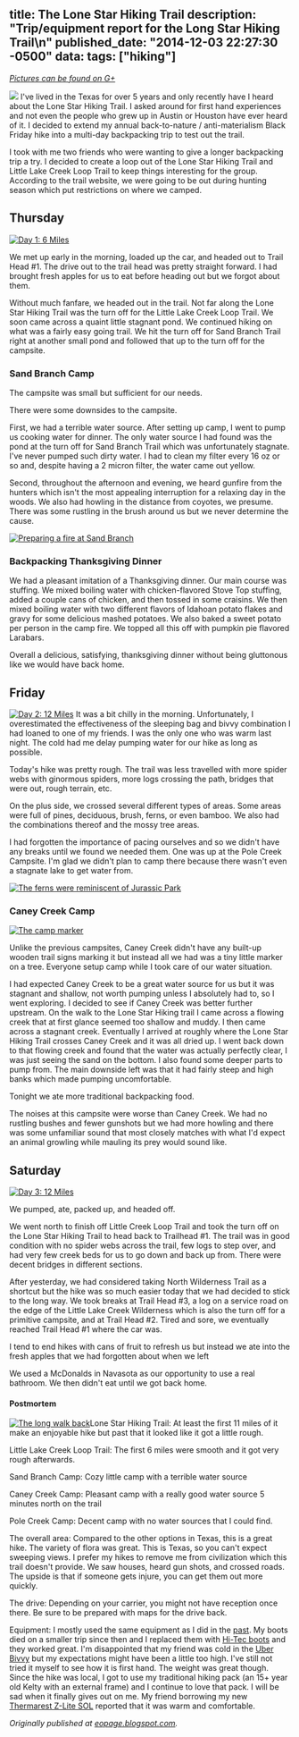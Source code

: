 title: The Lone Star Hiking Trail
description: "Trip/equipment report for the Long Star Hiking Trail\n"
published_date: "2014-12-03 22:27:30 -0500"
data:
    tags: ["hiking"]
---
*[_Pictures can be found on G+_](https://plus.google.com/photos/113583091680828898069/albums/6087354142572930737?authkey=CNfRhonuiNfjWQ)*

[![](//3.bp.blogspot.com/-eE9FjBOrhxw/VHqgoUq0PHI/AAAAAAAANA0/EhS9Fk4gi6w/s1600/20141127%2B47.jpg)](//3.bp.blogspot.com/-eE9FjBOrhxw/VHqgoUq0PHI/AAAAAAAANA0/EhS9Fk4gi6w/s1600/20141127%2B47.jpg) I've lived in the Texas for over 5 years and only recently have I heard about the Lone Star Hiking Trail. I asked around for first hand experiences and not even the people who grew up in Austin or Houston have ever heard of it. I decided to extend my annual back-to-nature / anti-materialism Black Friday hike into a multi-day backpacking trip to test out the trail.

I took with me two friends who were wanting to give a longer backpacking trip a try. I decided to create a loop out of the Lone Star Hiking Trail and Little Lake Creek Loop Trail to keep things interesting for the group. According to the trail website, we were going to be out during hunting season which put restrictions on where we camped.

## Thursday

[![Day 1: 6 Miles](//1.bp.blogspot.com/-Wm0Z5yMOwhk/VHqgWIymlHI/AAAAAAAAM9w/6A9z8Peq7TY/s1600/20141127%2B01.png)](//1.bp.blogspot.com/-Wm0Z5yMOwhk/VHqgWIymlHI/AAAAAAAAM9w/6A9z8Peq7TY/s1600/20141127%2B01.png)

We met up early in the morning, loaded up the car, and headed out to Trail Head #1\. The drive out to the trail head was pretty straight forward. I had brought fresh apples for us to eat before heading out but we forgot about them.

Without much fanfare, we headed out in the trail. Not far along the Lone Star Hiking Trail was the turn off for the Little Lake Creek Loop Trail. We soon came across a quaint little stagnant pond. We continued hiking on what was a fairly easy going trail. We hit the turn off for Sand Branch Trail right at another small pond and followed that up to the turn off for the campsite.

### Sand Branch Camp

The campsite was small but sufficient for our needs.

There were some downsides to the campsite.

First, we had a terrible water source.  After setting up camp, I went to pump us cooking water for dinner.  The only water source I had found was the pond at the turn off for Sand Branch Trail which was unfortunately stagnate.  I've never pumped such dirty water.  I had to clean my filter every 16 oz or so and, despite having a 2 micron filter, the water came out yellow.

Second, throughout the afternoon and evening, we heard gunfire from the hunters which isn't the most appealing interruption for a relaxing day in the woods.  We also had howling in the distance from coyotes, we presume.  There was some rustling in the brush around us but we never determine the cause.

[![Preparing a fire at Sand Branch](//4.bp.blogspot.com/-kFLjVDD3oKs/VHqgvkHwNjI/AAAAAAAANCA/SW1Ybk7mIFg/s1600/20141127%2B70%2BAndrea%2BKevin.jpg)](//4.bp.blogspot.com/-kFLjVDD3oKs/VHqgvkHwNjI/AAAAAAAANCA/SW1Ybk7mIFg/s1600/20141127%2B70%2BAndrea%2BKevin.jpg)

### Backpacking Thanksgiving Dinner

We had a pleasant imitation of a Thanksgiving dinner.  Our main course was stuffing.  We mixed boiling water with chicken-flavored Stove Top stuffing, added a couple cans of chicken, and then tossed in some craisins.  We then mixed boiling water with two different flavors of Idahoan potato flakes and gravy for some delicious mashed potatoes.  We also baked a sweet potato per person in the camp fire.  We topped all this off with pumpkin pie flavored Larabars.

Overall a delicious, satisfying, thanksgiving dinner without being gluttonous like we would have back home.

## Friday

[![Day 2: 12 Miles](//2.bp.blogspot.com/-yAPh0YkmDS8/VHqgySHggoI/AAAAAAAANCo/58MvnI6_QLg/s1600/20141128%2B00.png)](//2.bp.blogspot.com/-yAPh0YkmDS8/VHqgySHggoI/AAAAAAAANCo/58MvnI6_QLg/s1600/20141128%2B00.png)</td>
It was a bit chilly in the morning.  Unfortunately, I overestimated the effectiveness of the sleeping bag and bivvy combination I had loaned to one of my friends. I was the only one who was warm last night.  The cold had me delay pumping water for our hike as long as possible.

Today's hike was pretty rough.  The trail was less travelled with more spider webs with ginormous spiders, more logs crossing the path, bridges that were out, rough terrain, etc.

On the plus side, we crossed several different types of areas.  Some areas were full of pines, deciduous, brush, ferns, or even bamboo.  We also had the combinations thereof and the mossy tree areas.

I had forgotten the importance of pacing ourselves and so we didn't have any breaks until we found we needed them.  One was up at the Pole Creek Campsite.  I'm glad we didn't plan to camp there because there wasn't even a stagnate lake to get water from.

[![The ferns were reminiscent of Jurassic Park](//4.bp.blogspot.com/-ZlJ-vdsX-so/VHqg-WW_PzI/AAAAAAAANIw/QTHxNFRUTmY/s1600/20141128%2B094.jpg)](//4.bp.blogspot.com/-ZlJ-vdsX-so/VHqg-WW_PzI/AAAAAAAANIw/QTHxNFRUTmY/s1600/20141128%2B094.jpg)

### Caney Creek Camp

[![The camp marker](//1.bp.blogspot.com/-TC3SbTqoPJ4/VHqhAR8nguI/AAAAAAAANE4/dKBiqjWX4u0/s1600/20141128%2B172%2BAndrea.jpg)](//1.bp.blogspot.com/-TC3SbTqoPJ4/VHqhAR8nguI/AAAAAAAANE4/dKBiqjWX4u0/s1600/20141128%2B172%2BAndrea.jpg)

Unlike the previous campsites, Caney Creek didn't have any built-up wooden trail signs marking it but instead all we had was a tiny little marker on a tree.  Everyone setup camp while I took care of our water situation.

I had expected Caney Creek to be a great water source for us but it was stagnant and shallow, not worth pumping unless I absolutely had to, so I went exploring.  I decided to see if Caney Creek was better further upstream.  On the walk to the Lone Star Hiking trail I came across a flowing creek that at first glance seemed too shallow and muddy.  I then came across a stagnant creek.  Eventually I arrived at roughly where the Lone Star Hiking Trail crosses Caney Creek and it was all dried up.  I went back down to that flowing creek and found that the water was actually perfectly clear, I was just seeing the sand on the bottom.  I also found some deeper parts to pump from.  The main downside left was that it had fairly steep and high banks which made pumping uncomfortable.

Tonight we ate more traditional backpacking food.

The noises at this campsite were worse than Caney Creek.  We had no rustling bushes and fewer gunshots but we had more howling and there was some unfamiliar sound that most closely matches with what I'd expect an animal growling while mauling its prey would sound like.

## Saturday

[![Day 3: 12 Miles](//1.bp.blogspot.com/-EV3q8Eob07Q/VHqhBI0Ll3I/AAAAAAAANFI/ja_XUcpEcAE/s1600/20141129%2B00.png)](//1.bp.blogspot.com/-EV3q8Eob07Q/VHqhBI0Ll3I/AAAAAAAANFI/ja_XUcpEcAE/s1600/20141129%2B00.png)

We pumped, ate, packed up, and headed off.

We went north to finish off Little Creek Loop Trail and took the turn off on the Lone Star Hiking Trail to head back to Trailhead #1\.  The trail was in good condition with no spider webs across the trail, few logs to step over, and had very few creek beds for us to go down and back up from.  There were decent bridges in different sections.

After yesterday, we had considered taking North Wilderness Trail as a shortcut but the hike was so much easier today that we had decided to stick to the long way.  We took breaks at Trail Head #3, a log on a service road on the edge of the Little Lake Creek Wilderness which is also the turn off for a primitive campsite, and at Trail Head #2\.  Tired and sore, we eventually reached Trail Head #1 where the car was.

I tend to end hikes with cans of fruit to refresh us but instead we ate into the fresh apples that we had forgotten about when we left

We used a McDonalds in Navasota as our opportunity to use a real bathroom.  We then didn't eat until we got back home.

#### Postmortem

[![The long walk back](//3.bp.blogspot.com/-IhfmAmO5TMY/VHqhDBZ4k1I/AAAAAAAANFg/CuHXXdhAQyM/s1600/20141129%2B11%2BAndrea%2BKevin.jpg)](//3.bp.blogspot.com/-IhfmAmO5TMY/VHqhDBZ4k1I/AAAAAAAANFg/CuHXXdhAQyM/s1600/20141129%2B11%2BAndrea%2BKevin.jpg)Lone Star Hiking Trail: At least the first 11 miles of it make an enjoyable hike but past that it looked like it got a little rough.

Little Lake Creek Loop Trail: The first 6 miles were smooth and it got very rough afterwards.

Sand Branch Camp: Cozy little camp with a terrible water source

Caney Creek Camp: Pleasant camp with a really good water source 5 minutes north on the trail

Pole Creek Camp: Decent camp with no water sources that I could find.

The overall area: Compared to the other options in Texas, this is a great hike.  The variety of flora was great.  This is Texas, so you can't expect sweeping views.  I prefer my hikes to remove me from civilization which this trail doesn't provide.  We saw houses, heard gun shots, and crossed roads.  The upside is that if someone gets injure, you can get them out more quickly.

The drive: Depending on your carrier, you might not have reception once there.  Be sure to be prepared with maps for the drive back.

Equipment: I mostly used the same equipment as I did in the [past](http://eopage.blogspot.com/2013/08/on-top-of-utah-hiking-to-kings-peak.html).  My boots died on a smaller trip since then and I replaced them with [Hi-Tec boots](http://www.amazon.com/dp/B000RUGBTM/ref=pe_385040_30332190_TE_M3T1_ST1_dp_1) and they worked great.  I'm disappointed that my friend was cold in the [Uber Bivvy](http://milesgear.com/UberBivy.html) but my expectations might have been a little too high.  I've still not tried it myself to see how it is first hand.  The weight was great though.  Since the hike was local, I got to use my traditional hiking pack (an 15+ year old Kelty with an external frame) and I continue to love that pack.  I will be sad when it finally gives out on me.  My friend borrowing my new [Thermarest Z-Lite SOL](http://www.amazon.com/dp/B005I6R0WC/ref=wl_it_dp_o_pC_nS_ttl?_encoding=UTF8&colid=3T1QU49SM6X99&coliid=I1RWXSLZ110EPC&psc=1) reported that it was warm and comfortable.</div>

*Originally published at [eopage.blogspot.com](https://eopage.blogspot.com/2014/12/the-lone-star-hiking-trail.html).*
